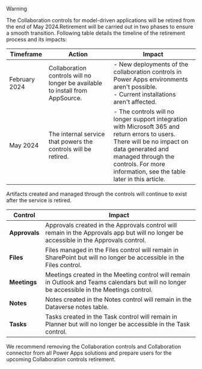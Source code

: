 > [!WARNING]
> The Collaboration controls for model-driven applications will be retired from the end of May 2024.Retirement will be carried out in two phases to ensure a smooth transition. Following table details the timeline of the retirement process and its impacts:
>    
> |Timeframe|Action|Impact|
> |---|---|---|
> |February 2024|Collaboration controls will no longer be available to install from AppSource.|- New deployments of the collaboration controls in Power Apps environments aren't possible. </br> - Current installations aren't affected.|
> |May 2024|The internal service that powers the controls will be retired.|- The controls will no longer support integration with Microsoft 365 and return errors to users. </br> There will be no impact on data generated and managed through the controls. For more information, see the table later in this article.|
>             
> Artifacts created and managed through the controls will continue to exist after the service is retired.
>            
> |Control|Impact|
> |---|---|
> |**Approvals**|Approvals created in the Approvals control will remain in the Approvals app but will no longer be accessible in the Approvals control.|
> |**Files**|Files managed in the Files control will remain in SharePoint but will no longer be accessible in the Files control.|
> |**Meetings**|Meetings created in the Meeting control will remain in Outlook and Teams calendars but will no longer be accessible in the Meetings control.|
> |**Notes**|Notes created in the Notes control will remain in the Dataverse notes table.|
> |**Tasks**|Tasks created in the Task control will remain in Planner but will no longer be accessible in the Task control.|
>          
> We recommend removing the Collaboration controls and Collaboration connector from all Power Apps solutions and prepare users for the upcoming Collaboration controls retirement. 